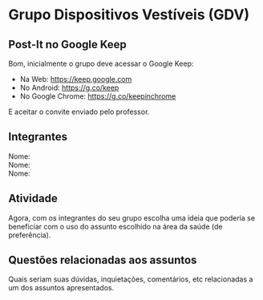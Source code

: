 # Grupo Dispositivos Vestíveis (GDV)

## Post-It no Google Keep

Bom, inicialmente o grupo deve acessar o Google Keep:

- Na Web: <https://keep.google.com>  
- No Android: <https://g.co/keep>  
- No Google Chrome: <https://g.co/keepinchrome>  

E aceitar o convite enviado pelo professor.  

## Integrantes

Nome:  
Nome:  
Nome:  

## Atividade

Agora, com os integrantes do seu grupo escolha uma ideia que poderia se beneficiar com o uso do assunto escolhido na área da saúde (de preferência).  

## Questões relacionadas aos assuntos  

Quais seriam suas dúvidas, inquietações, comentários, etc relacionadas a um dos assuntos apresentados.  
